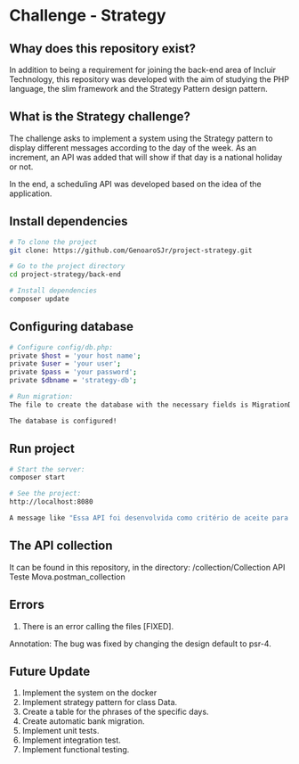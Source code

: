 # Challenge - Strategy

## Whay does this repository exist?
In addition to being a requirement for joining the back-end area of Incluir Technology, this repository was developed with the aim of studying the PHP language, the slim framework and the Strategy Pattern design pattern.

## What is the Strategy challenge?
The challenge asks to implement a system using the Strategy pattern to display different messages according to the day of the week. As an increment, an API was added that will show if that day is a national holiday or not.

In the end, a scheduling API was developed based on the idea of the application.


## Install dependencies
```sh
# To clone the project
git clone: https://github.com/GenoaroSJr/project-strategy.git

# Go to the project directory
cd project-strategy/back-end

# Install dependencies
composer update
```

## Configuring database
```sh
# Configure config/db.php: 
private $host = 'your host name';
private $user = 'your user';
private $pass = 'your password';
private $dbname = 'strategy-db';

# Run migration:
The file to create the database with the necessary fields is MigrationDB.sql

The database is configured!
```

## Run project 
```sh
# Start the server:
composer start

# See the project:
http://localhost:8080

A message like "Essa API foi desenvolvida como critério de aceite para área de desenvolvimento, back-end, da empresa INCLUIR TECNOLOGIA." should appear
```

## The API collection
It can be found in this repository, in the directory:
/collection/Collection API Teste Mova.postman_collection


## Errors
1) There is an error calling the files [FIXED].

Annotation: The bug was fixed by changing the design default to psr-4.

## Future Update
1) Implement the system on the docker
2) Implement strategy pattern for class Data.
3) Create a table for the phrases of the specific days.
4) Create automatic bank migration.
5) Implement unit tests.
6) Implement integration test.
7) Implement functional testing.



